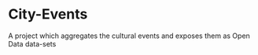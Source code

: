 City-Events
===========

A project which aggregates the cultural events and exposes them as Open Data data-sets
